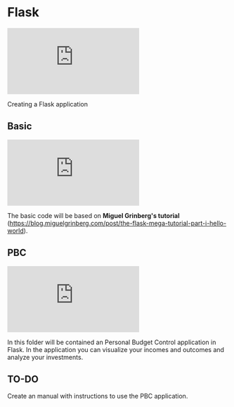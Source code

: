 # Flask

![alt text](http://www.yarntomato.com/percentbarmaker/button.php?barPosition=100&leftFill=%2399CC00)

Creating a Flask application

## Basic

![alt text](http://www.yarntomato.com/percentbarmaker/button.php?barPosition=100&leftFill=%2399CC00)

The basic code will be based on **Miguel Grinberg's tutorial** (https://blog.miguelgrinberg.com/post/the-flask-mega-tutorial-part-i-hello-world).

## PBC

![alt text](http://www.yarntomato.com/percentbarmaker/button.php?barPosition=100&leftFill=%2399CC00)

In this folder will be contained an Personal Budget Control application in Flask. In the application you can visualize your incomes and outcomes and analyze your investments. 

## TO-DO

Create an manual with instructions to use the PBC application.
